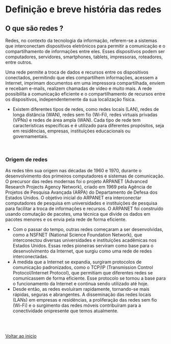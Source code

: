 # Definição e breve história das redes

## O que são redes ?

Redes, no contexto da tecnologia da informação, referem-se a sistemas que interconectam dispositivos eletrônicos para permitir a comunicação e o compartilhamento de informações entre eles. Esses dispositivos podem ser computadores, servidores, smartphones, tablets, impressoras, roteadores, entre outros.

Uma rede permite a troca de dados e recursos entre os dispositivos conectados, permitindo que eles compartilhem informações, acessem a Internet, imprimam documentos em uma impressora compartilhada, enviem e recebam e-mails, realizem chamadas de vídeo e muito mais. A rede possibilita a comunicação eficiente e o compartilhamento de recursos entre os dispositivos, independentemente da sua localização física.

- Existem diferentes tipos de redes, como redes locais (LAN), redes de longa distância (WAN), redes sem fio (Wi-Fi), redes virtuais privadas (VPNs) e redes de área ampla (WAN). Cada tipo de rede tem características específicas e é utilizado para diferentes propósitos, seja em residências, empresas, instituições educacionais ou governamentais.

<br>

### Origem de redes

As redes têm sua origem nas décadas de 1960 e 1970, durante o desenvolvimento dos primeiros computadores e sistemas de comunicação. O precursor das redes modernas foi o projeto ARPANET (Advanced Research Projects Agency Network), criado em 1969 pela Agência de Projetos de Pesquisa Avançada (ARPA) do Departamento de Defesa dos Estados Unidos. O objetivo inicial do ARPANET era interconectar computadores de pesquisa em universidades e instituições de pesquisa para facilitar a troca de informações e recursos. O ARPANET foi construído usando comutação de pacotes, uma técnica que divide os dados em pacotes menores e os envia pela rede de forma eficiente.

- Com o passar do tempo, outras redes começaram a ser desenvolvidas, como a NSFNET (National Science Foundation Network), que interconectou diversas universidades e instituições acadêmicas nos Estados Unidos. Essas redes pioneiras serviram como base para o desenvolvimento da Internet, que surgiu como uma rede de redes interconectadas.
- À medida que a Internet se expandia, surgiram protocolos de comunicação padronizados, como o TCP/IP (Transmission Control Protocol/Internet Protocol), que permitiam que diferentes redes se comunicassem de forma eficiente. Esse protocolo se tornou a base para o funcionamento da Internet e continua sendo utilizado até hoje.
- Desde então, as redes evoluíram rapidamente, tornando-se mais rápidas, seguras e abrangentes. A disseminação das redes locais (LANs) em empresas e residências, a proliferação das redes sem fio (Wi-Fi) e o surgimento das redes móveis contribuíram para a conectividade onipresente que temos atualmente.

<br>

<br>

[Voltar ao inicio](/README.md)